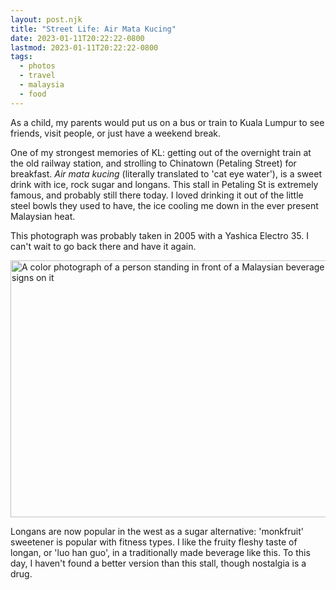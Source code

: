 ```yaml
---
layout: post.njk
title: "Street Life: Air Mata Kucing"
date: 2023-01-11T20:22:22-0800
lastmod: 2023-01-11T20:22:22-0800
tags: 
  - photos
  - travel
  - malaysia
  - food
---
```

As a child, my parents would put us on a bus or train to Kuala Lumpur to see friends, visit people, or just have a weekend break.

One of my strongest memories of KL: getting out of the overnight train at the old railway station, and strolling to Chinatown (Petaling Street) for breakfast. *Air mata kucing* (literally translated to 'cat eye water'), is a sweet drink with ice, rock sugar and longans. This stall in Petaling St is extremely famous, and probably still there today. I loved drinking it out of the little steel bowls they used to have, the ice cooling me down in the ever present Malaysian heat.

This photograph was probably taken in 2005 with a Yashica Electro 35. I can't wait to go back there and have it again.

<img src="/img/fbe5d9c402.jpg" width="600" height="411" alt="A color photograph of a person standing in front of a Malaysian beverage stall with signs on it" />

Longans are now popular in the west as a sugar alternative: 'monkfruit' sweetener is popular with fitness types. I like the fruity fleshy taste of longan, or 'luo han guo', in a traditionally made beverage like this. To this day, I haven't found a better version than this stall, though nostalgia is a drug.
